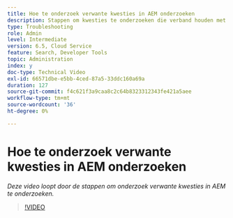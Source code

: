 ```yaml
---
title: Hoe te onderzoek verwante kwesties in AEM onderzoeken
description: Stappen om kwesties te onderzoeken die verband houden met onderzoek
type: Troubleshooting
role: Admin
level: Intermediate
version: 6.5, Cloud Service
feature: Search, Developer Tools
topic: Administration
index: y
doc-type: Technical Video
exl-id: 66571dbe-e5bb-4ced-87a5-33ddc160a69a
duration: 127
source-git-commit: f4c621f3a9caa8c2c64b8323312343fe421a5aee
workflow-type: tm+mt
source-wordcount: '36'
ht-degree: 0%

---
```


# Hoe te onderzoek verwante kwesties in AEM onderzoeken

*Deze video loopt door de stappen om onderzoek verwante kwesties in AEM te onderzoeken.*

>[!VIDEO](https://video.tv.adobe.com/v/335467?quality=12&learn=on)

